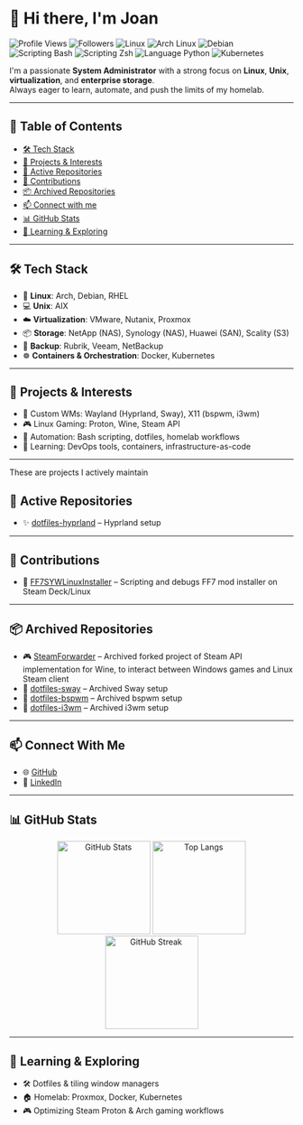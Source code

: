 # 👋 Hi there, I'm Joan

![Profile Views](https://komarev.com/ghpvc/?username=joan31&style=flat-square)
![Followers](https://img.shields.io/github/followers/joan31?style=flat-square&logo=github)
![Linux](https://img.shields.io/badge/OS-Linux-black?style=flat-square&logo=linux&logoColor=white)
![Arch Linux](https://img.shields.io/badge/Distro-Arch-blue?style=flat-square&logo=arch-linux)
![Debian](https://img.shields.io/badge/Distro-Debian-crimson?style=flat-square&logo=debian)
![Scripting Bash](https://img.shields.io/badge/Scripting-Bash-green?style=flat-square&logo=gnubash)
![Scripting Zsh](https://img.shields.io/badge/Scripting-Zsh-orange?style=flat-square&logo=zsh)
![Language Python](https://img.shields.io/badge/Language-Python-deepskyblue?style=flat-square&logo=python)
![Kubernetes](https://img.shields.io/badge/Orchestration-Kubernetes-darkblue?style=flat-square&logo=kubernetes)

I'm a passionate **System Administrator** with a strong focus on **Linux**, **Unix**, **virtualization**, and **enterprise storage**.  
Always eager to learn, automate, and push the limits of my homelab.

---

## 📌 Table of Contents

- [🛠️ Tech Stack](#️-tech-stack)
- [🚀 Projects & Interests](#-projects--interests)
- [📂 Active Repositories](#-active-repositories)
- [🤝 Contributions](#-contributions)
- [📦 Archived Repositories](#-archived-repositories)
- [📫 Connect with me](#-connect-with-me)
- [📊 GitHub Stats](#-github-stats)
- [🧠 Learning & Exploring](#-learning--exploring)

---

## 🛠️ Tech Stack

- 🐧 **Linux**: Arch, Debian, RHEL
- 💻 **Unix**: AIX
- ☁️ **Virtualization**: VMware, Nutanix, Proxmox
- 📦 **Storage**: NetApp (NAS), Synology (NAS), Huawei (SAN), Scality (S3)
- 💾 **Backup**: Rubrik, Veeam, NetBackup
- ☸️ **Containers & Orchestration**: Docker, Kubernetes

---

## 🚀 Projects & Interests

- 🧩 Custom WMs: Wayland (Hyprland, Sway), X11 (bspwm, i3wm)
- 🎮 Linux Gaming: Proton, Wine, Steam API
- 🔄 Automation: Bash scripting, dotfiles, homelab workflows
- 🧠 Learning: DevOps tools, containers, infrastructure-as-code

---

These are projects I actively maintain

## 📂 Active Repositories

- ✨ [dotfiles-hyprland](https://github.com/joan31/dotfiles-hyprland) – Hyprland setup

---

## 🤝 Contributions

- 👾 [FF7SYWLinuxInstaller](https://github.com/morhue/FF7SYWLinuxInstaller) – Scripting and debugs FF7 mod installer on Steam Deck/Linux

---

## 📦 Archived Repositories

- 🎮 [SteamForwarder](https://github.com/joan31/SteamForwarder) – Archived forked project of Steam API implementation for Wine, to interact between Windows games and Linux Steam client
- 🧩 [dotfiles-sway](https://github.com/joan31/dotfiles-sway) – Archived Sway setup
- 🧩 [dotfiles-bspwm](https://github.com/joan31/dotfiles-bspwm) – Archived bspwm setup
- 🧩 [dotfiles-i3wm](https://github.com/joan31/dotfiles-i3wm) – Archived i3wm setup

---

## 📫 Connect With Me

- 🌐 [GitHub](https://github.com/joan31)
- 💼 [LinkedIn](https://www.linkedin.com/in/joan-martinez-gomez)

---

## 📊 GitHub Stats

<p align="center">
  <img src="https://github-readme-stats.vercel.app/api?username=joan31&show_icons=true&theme=tokyonight&hide=prs" alt="GitHub Stats" height="165">
  <img src="https://github-readme-stats.vercel.app/api/top-langs/?username=joan31&layout=compact&theme=tokyonight" alt="Top Langs" height="165">
  <br />
  <img src="https://github-readme-streak-stats.herokuapp.com/?user=joan31&theme=tokyonight" alt="GitHub Streak" height="165">
</p>

---

## 🧠 Learning & Exploring

- 🛠️ Dotfiles & tiling window managers
- 🏠 Homelab: Proxmox, Docker, Kubernetes
- 🎮 Optimizing Steam Proton & Arch gaming workflows
